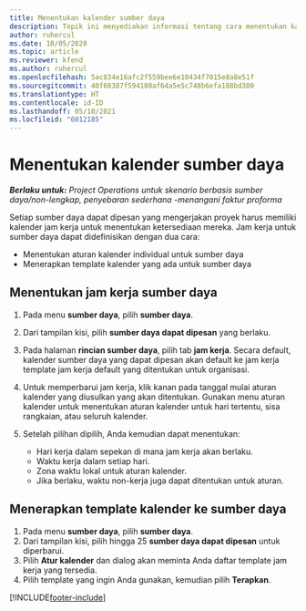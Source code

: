 ```yaml
---
title: Menentukan kalender sumber daya
description: Topik ini menyediakan informasi tentang cara menentukan kalender jam kerja untuk sumber daya dalam Project Operations.
author: ruhercul
ms.date: 10/05/2020
ms.topic: article
ms.reviewer: kfend
ms.author: ruhercul
ms.openlocfilehash: 5ac834e16afc2f559bee6e10434f7015e8a8e51f
ms.sourcegitcommit: 40f68387f594180af64a5e5c748b6efa188bd300
ms.translationtype: HT
ms.contentlocale: id-ID
ms.lasthandoff: 05/10/2021
ms.locfileid: "6012185"
---
```

# <a name="define-resource-calendars"></a>Menentukan kalender sumber daya

_**Berlaku untuk:** Project Operations untuk skenario berbasis sumber daya/non-lengkap, penyebaran sederhana -menangani faktur proforma_

Setiap sumber daya dapat dipesan yang mengerjakan proyek harus memiliki kalender jam kerja untuk menentukan ketersediaan mereka. Jam kerja untuk sumber daya dapat didefinisikan dengan dua cara: 

   - Menentukan aturan kalender individual untuk sumber daya
   - Menerapkan template kalender yang ada untuk sumber daya

## <a name="define-a-resources-working-hours"></a>Menentukan jam kerja sumber daya

1. Pada menu **sumber daya**, pilih **sumber daya**.
2. Dari tampilan kisi, pilih **sumber daya dapat dipesan** yang berlaku.
3. Pada halaman **rincian sumber daya**, pilih tab **jam kerja**. Secara default, kalender sumber daya yang dapat dipesan akan default ke jam kerja template jam kerja default yang ditentukan untuk organisasi.
4. Untuk memperbarui jam kerja, klik kanan pada tanggal mulai aturan kalender yang diusulkan yang akan ditentukan. Gunakan menu aturan kalender untuk menentukan aturan kalender untuk hari tertentu, sisa rangkaian, atau seluruh kalender.
5. Setelah pilihan dipilih, Anda kemudian dapat menentukan:

    - Hari kerja dalam sepekan di mana jam kerja akan berlaku.
    - Waktu kerja dalam setiap hari.
    - Zona waktu lokal untuk aturan kalender.
    - Jika berlaku, waktu non-kerja juga dapat ditentukan untuk aturan.

## <a name="applying-a-calendar-template-to-a-resource"></a>Menerapkan template kalender ke sumber daya

1. Pada menu **sumber daya**, pilih **sumber daya**.
2. Dari tampilan kisi, pilih hingga 25 **sumber daya dapat dipesan** untuk diperbarui.
3. Pilih **Atur kalender** dan dialog akan meminta Anda daftar template jam kerja yang tersedia.
4. Pilih template yang ingin Anda gunakan, kemudian pilih **Terapkan**.


[!INCLUDE[footer-include](../includes/footer-banner.md)]